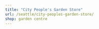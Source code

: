 ```yaml
---
title: "City People's Garden Store"
url: /seattle/city-peoples-garden-store/
shop: garden centre
---
```


